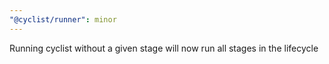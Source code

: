 ```yaml
---
"@cyclist/runner": minor
---
```


Running cyclist without a given stage will now run all stages in the lifecycle
